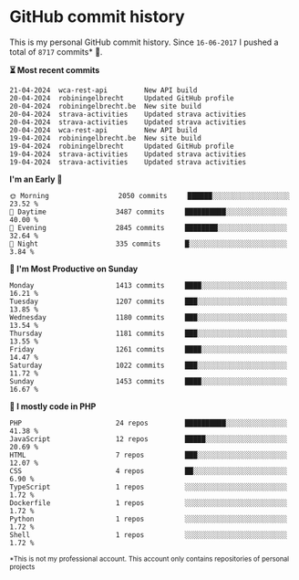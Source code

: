# GitHub commit history
This is my personal GitHub commit history. Since <!--START_SECTION:first-commit-date-->`16-06-2017`<!--END_SECTION:first-commit-date--> I pushed a total of <!--START_SECTION:total-commit-count-->`8717`<!--END_SECTION:total-commit-count--> commits* 🎉.

<!--START_SECTION:most-recent-commits-->
**⏳ Most recent commits**
                                        
```text
21-04-2024  wca-rest-api         New API build
20-04-2024  robiningelbrecht     Updated GitHub profile
20-04-2024  robiningelbrecht.be  New site build
20-04-2024  strava-activities    Updated strava activities
20-04-2024  strava-activities    Updated strava activities
20-04-2024  wca-rest-api         New API build
19-04-2024  robiningelbrecht.be  New site build
19-04-2024  robiningelbrecht     Updated GitHub profile
19-04-2024  strava-activities    Updated strava activities
19-04-2024  strava-activities    Updated strava activities
```
<!--END_SECTION:most-recent-commits-->  

<!--START_SECTION:commits-per-day-time-->
**I&#039;m an Early 🐤**

```text
🌞 Morning                 2050 commits     ██████░░░░░░░░░░░░░░░░░░░   23.52 %
🌆 Daytime                 3487 commits     ██████████░░░░░░░░░░░░░░░   40.00 %
🌃 Evening                 2845 commits     ████████░░░░░░░░░░░░░░░░░   32.64 %
🌙 Night                   335 commits      █░░░░░░░░░░░░░░░░░░░░░░░░   3.84 %
```
<!--END_SECTION:commits-per-day-time-->  

<!--START_SECTION:commits-per-weekday-->
**📅 I&#039;m Most Productive on Sunday**

```text
Monday                    1413 commits     ████░░░░░░░░░░░░░░░░░░░░░   16.21 %
Tuesday                   1207 commits     ███░░░░░░░░░░░░░░░░░░░░░░   13.85 %
Wednesday                 1180 commits     ███░░░░░░░░░░░░░░░░░░░░░░   13.54 %
Thursday                  1181 commits     ███░░░░░░░░░░░░░░░░░░░░░░   13.55 %
Friday                    1261 commits     ████░░░░░░░░░░░░░░░░░░░░░   14.47 %
Saturday                  1022 commits     ███░░░░░░░░░░░░░░░░░░░░░░   11.72 %
Sunday                    1453 commits     ████░░░░░░░░░░░░░░░░░░░░░   16.67 %
```
<!--END_SECTION:commits-per-weekday-->  

<!--START_SECTION:repos-per-language-->
**💬 I mostly code in PHP**

```text
PHP                       24 repos         ██████████░░░░░░░░░░░░░░░   41.38 %
JavaScript                12 repos         █████░░░░░░░░░░░░░░░░░░░░   20.69 %
HTML                      7 repos          ███░░░░░░░░░░░░░░░░░░░░░░   12.07 %
CSS                       4 repos          ██░░░░░░░░░░░░░░░░░░░░░░░   6.90 %
TypeScript                1 repos          ░░░░░░░░░░░░░░░░░░░░░░░░░   1.72 %
Dockerfile                1 repos          ░░░░░░░░░░░░░░░░░░░░░░░░░   1.72 %
Python                    1 repos          ░░░░░░░░░░░░░░░░░░░░░░░░░   1.72 %
Shell                     1 repos          ░░░░░░░░░░░░░░░░░░░░░░░░░   1.72 %
```
<!--END_SECTION:repos-per-language-->  

<sub>*This is not my professional account. This account only contains repositories of personal projects</sub>
